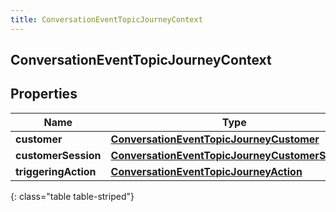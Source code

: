 ```yaml
---
title: ConversationEventTopicJourneyContext
---
```


## ConversationEventTopicJourneyContext

## Properties

| Name                 | Type                                                                                                                     | Description | Notes      |
| -------------------- | ------------------------------------------------------------------------------------------------------------------------ | ----------- | ---------- |
| **customer**         | <!----><!---->[**ConversationEventTopicJourneyCustomer**](ConversationEventTopicJourneyCustomer.md)<!---->               |             | [optional] |
| **customerSession**  | <!----><!---->[**ConversationEventTopicJourneyCustomerSession**](ConversationEventTopicJourneyCustomerSession.md)<!----> |             | [optional] |
| **triggeringAction** | <!----><!---->[**ConversationEventTopicJourneyAction**](ConversationEventTopicJourneyAction.md)<!---->                   |             | [optional] |

{: class="table table-striped"}
